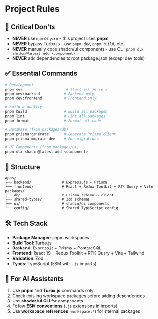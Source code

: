 # Project Rules

## 🚫 Critical Don'ts

- **NEVER** use `npm` or `yarn` - this project uses **pnpm**
- **NEVER** bypass Turbo.js - use `pnpm dev`, `pnpm build`, etc.
- **NEVER** manually code shadcn/ui components - use CLI: `pnpm dlx shadcn@latest add <component>`
- **NEVER** add dependencies to root package.json (except dev tools)

## ✅ Essential Commands

```bash
# Development
pnpm dev                    # Start all servers
pnpm dev:backend           # Backend only
pnpm dev:frontend          # Frontend only

# Build & Quality
pnpm build                 # Build all packages
pnpm lint                  # Lint all packages
pnpm format                # Format all code

# Database (from packages/db)
pnpm prisma:generate       # Generate Prisma client
pnpm prisma migrate dev    # Run migrations

# UI Components (from packages/ui)
pnpm dlx shadcn@latest add <component>
```

## 📁 Structure

```
apps/
├── backend/              # Express.js + Prisma
└── frontend/             # React + Redux Toolkit + RTK Query + Vite
packages/
├── db/                   # Prisma schema & client
├── shared-types/         # Zod schemas
├── ui/                   # shadcn/ui components
└── config/               # Shared TypeScript config
```

## 🛠 Tech Stack

- **Package Manager**: pnpm workspaces
- **Build Tool**: Turbo.js
- **Backend**: Express.js + Prisma + PostgreSQL
- **Frontend**: React 19 + Redux Toolkit + RTK Query + Vite + Tailwind
- **Validation**: Zod
- **Types**: TypeScript (ESM with `.js` imports)

## 🎯 For AI Assistants

1. Use **pnpm** and **Turbo.js** commands only
2. Check existing workspace packages before adding dependencies
3. Use **shadcn/ui CLI** for components
4. Follow **ESM conventions** (`.js` extensions in imports)
5. Use **workspace references** (`workspace:*`) for internal packages

